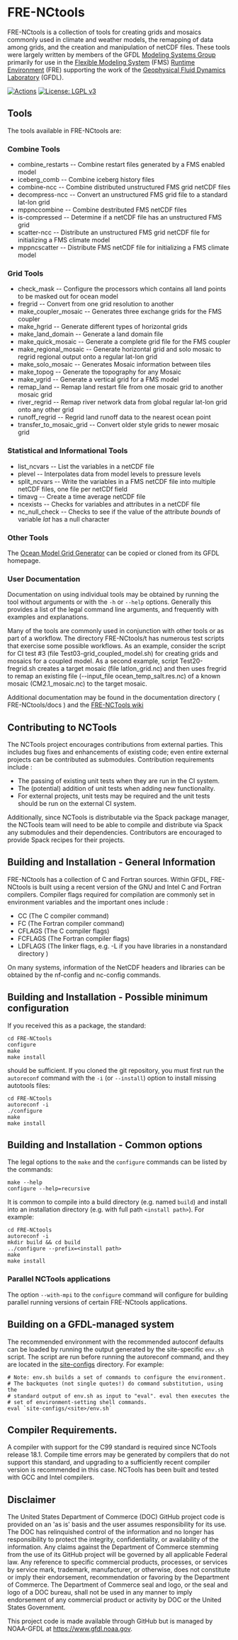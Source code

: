 # FRE-NCtools

FRE-NCtools is a collection of tools for creating grids and mosaics
commonly used in climate and weather models, the remapping of data among grids,
and the creation and manipulation of netCDF files.
These tools were largely written by members of the GFDL
[Modeling Systems Group](https://www.gfdl.noaa.gov/modeling-systems)
primarily for use in the
[Flexible Modeling System](https://www.gfdl.noaa.gov/fms) (FMS)
[Runtime Environment](https://www.gfdl.noaa.gov/fre) (FRE) supporting the
work of the
[Geophysical Fluid Dynamics Laboratory](https://www.gfdl.noaa.gov)
(GFDL).

[![Actions](https://github.com/NOAA-GFDL/FRE-NCtools/workflows/FRE-NCtools%20CI/badge.svg)](https://github.com/NOAA-GFDL/FRE-NCtools/actions)
[![License: LGPL v3](https://img.shields.io/badge/License-LGPL%20v3-blue.svg)](https://www.gnu.org/licenses/lgpl-3.0)

## Tools

The tools available in FRE-NCtools are:

### Combine Tools

* combine_restarts -- Combine restart files generated by a FMS enabled model
* iceberg_comb -- Combine iceberg history files
* combine-ncc -- Combine distributed unstructured FMS grid netCDF files
* decompress-ncc -- Convert an unstructured FMS grid file to a standard lat-lon grid
* mppnccombine -- Combine destributed FMS netCDF files
* is-compressed -- Determine if a netCDF file has an unstructured FMS grid
* scatter-ncc -- Distribute an unstructured FMS grid netCDF file for initializing a FMS climate model
* mppncscatter -- Distribute FMS netCDF file for initializing a FMS climate model


### Grid Tools
* check_mask -- Configure the processors which contains all land points to be masked out for ocean model
* fregrid -- Convert from one grid resolution to another
* make_coupler_mosaic -- Generates three exchange grids for the FMS coupler
* make_hgrid -- Generate different types of horizontal grids
* make_land_domain -- Generate a land domain file
* make_quick_mosaic -- Generate a complete grid file for the FMS coupler
* make_regional_mosaic -- Generate horizontal grid and solo mosaic to regrid regional output onto a regular lat-lon grid
* make_solo_mosaic -- Generates Mosaic information between tiles
* make_topog -- Generate the topography for any Mosaic
* make_vgrid -- Generate a vertical grid for a FMS model
* remap_land -- Remap land restart file from one mosaic grid to another mosaic grid
* river_regrid -- Remap river network data from global regular lat-lon grid onto any other grid
* runoff_regrid -- Regrid land runoff data to the nearest ocean point
* transfer_to_mosaic_grid -- Convert older style grids to newer mosaic grid

### Statistical and Informational Tools

* list_ncvars -- List the variables in a netCDF file
* plevel -- Interpolates data from model levels to pressure levels
* split_ncvars -- Write the variables in a FMS netCDF file into multiple netCDF files, one file per netCDf field
* timavg -- Create a time average netCDF file
* ncexists -- Checks for variables and attributes in a netCDF file
* nc_null_check -- Checks to see if the value of the attribute *bounds* of variable *lat* has a null character


### Other Tools
The [Ocean Model Grid Generator](https://github.com/NOAA-GFDL/ocean_model_grid_generator) can be copied or cloned from its GFDL homepage.


### User Documentation
Documentation on using individual tools may be obtained by running
the tool without arguments or with the `-h` or `--help` options. Generally
this provides a list of the legal command line arguments, and frequently with
examples and explanations.

Many of the tools are commonly used in conjunction with other tools or as part of a
workflow. The directory FRE-NCtools/t has numerous test scripts that exercise
some possible workflows. As an example, consider the script for CI test #3
(file Test03-grid_coupled_model.sh) for creating grids and mosaics for a coupled model.
As a second example, script Test20-fregrid.sh creates a target mosaic
(file latlon_grid.nc) and then uses fregrid to remap an existing file
(--input_file ocean_temp_salt.res.nc) of a known mosaic (CM2.1_mosaic.nc)
to the target mosaic.

Additional documentation may be found in the documentation directory
( FRE-NCtools/docs ) and the
[FRE-NCTools wiki](https://github.com/NOAA-GFDL/FRE-NCtools/wiki/)


## Contributing to NCTools

The NCTools project encourages contributions from external parties.
This includes bug fixes and enhancements of existing code; even
entire external projects can be contributed as submodules.
Contribution requirements include :
 * The passing of existing unit tests when they are run in the CI system.
 * The (potential) addition of unit tests when adding new functionality.
 * For external projects, unit tests may be required and the unit tests
   should be run on the external CI system.

 Additionally, since NCTools is distributable via the Spack package manager,
 the NCTools team will need to be able to compile and distribute via Spack any
 submodules and their dependencies. Contributors are encouraged to provide
 Spack recipes for their projects.

## Building and Installation - General Information
FRE-NCtools has a collection of C and Fortran sources. Within GFDL, FRE-NCtools
is built using a recent version of the GNU and Intel C and Fortran compilers.
Compiler flags required for compilation are commonly set in
environment variables and the important ones include :

*  CC          (The C compiler command)
*  FC          (The Fortran compiler command)
*  CFLAGS      (The C compiler flags)
*  FCFLAGS     (The Fortran compiler flags)
*  LDFLAGS     (The linker flags, e.g. -L<lib dir> if you have libraries in a
              nonstandard directory <lib dir>)

On many systems, information of the NetCDF headers and libraries
can be obtained by the nf-config and nc-config commands.

## Building and Installation - Possible minimum configuration

If you received this as a package, the standard:

```
cd FRE-NCtools
configure
make
make install
```

should be sufficient.  If you cloned the git repository, you must first run
the `autoreconf` command with the `-i` (or `--install`) option to install
missing autotools files:

```
cd FRE-NCtools
autoreconf -i
./configure
make
make install
```

## Building and Installation - Common options
The legal options to the `make` and the `configure` commands can be listed by the commands:
```
make --help
configure --help=recursive
```

It is common to compile into a build directory (e.g. named `build`) and
install into an installation directory (e.g. with full path `<install path>`).
For example:

```
cd FRE-NCtools
autoreconf -i
mkdir build && cd build
../configure --prefix=<install path>
make
make install
```

### Parallel NCTools applications
The option  `--with-mpi` to the `configure` command will configure for building
parallel running versions of certain FRE-NCtools applications.


## Building on a GFDL-managed system
The recommended environment with the recommended autoconf defaults can be loaded by running
the output generated by the site-specific `env.sh` script. The script are run before running
the autoreconf command, and  they are located in the [site-configs](site-configs) directory.
For example:

```
# Note: env.sh builds a set of commands to configure the environment.
# The backquotes (not single quotes!) do command substitution, using the
# standard output of env.sh as input to "eval". eval then executes the
# set of environment-setting shell commands.
eval `site-configs/<site>/env.sh`
```


## Compiler Requirements.

A compiler with support for the C99 standard is required since NCTools release 18.1.
Compile time errors may be generated by compilers that do not support this standard,
and upgrading to a sufficiently recent compiler version is recommended in this case.
NCTools has been built and tested with GCC and Intel compilers.


## Disclaimer

The United States Department of Commerce (DOC) GitHub project code is provided
on an 'as is' basis and the user assumes responsibility for its use.  The DOC has
relinquished control of the information and no longer has responsibility to
protect the integrity, confidentiality, or availability of the information.  Any
claims against the Department of Commerce stemming from the use of its GitHub
project will be governed by all applicable Federal law. Any reference to
specific commercial products, processes, or services by service mark,
trademark, manufacturer, or otherwise, does not constitute or imply their
endorsement, recommendation or favoring by the Department of Commerce.  The
Department of Commerce seal and logo, or the seal and logo of a DOC bureau,
shall not be used in any manner to imply endorsement of any commercial product
or activity by DOC or the United States Government.

This project code is made available through GitHub but is managed by NOAA-GFDL
at https://www.gfdl.noaa.gov.

